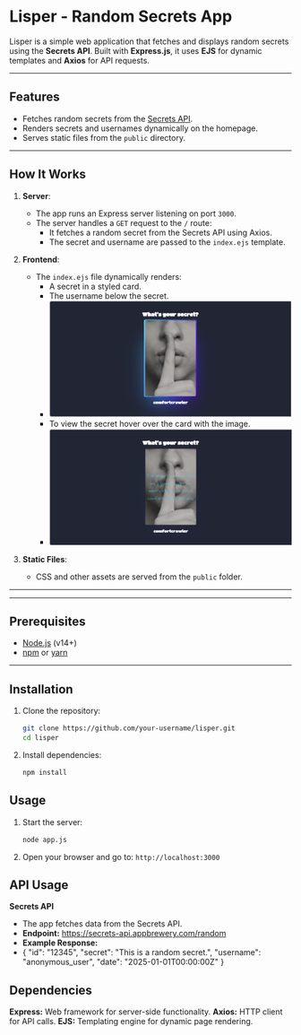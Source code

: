 # Lisper - Random Secrets App

Lisper is a simple web application that fetches and displays random secrets using the **Secrets API**. Built with **Express.js**, it uses **EJS** for dynamic templates and **Axios** for API requests.

---

## Features
- Fetches random secrets from the [Secrets API](https://secrets-api.appbrewery.com/random).
- Renders secrets and usernames dynamically on the homepage.
- Serves static files from the `public` directory.

---

## How It Works
1. **Server**:
   - The app runs an Express server listening on port `3000`.
   - The server handles a `GET` request to the `/` route:
     - It fetches a random secret from the Secrets API using Axios.
     - The secret and username are passed to the `index.ejs` template.

2. **Frontend**:
   - The `index.ejs` file dynamically renders:
     - A secret in a styled card.
     - The username below the secret.
     - ![HomePage Screenshot](public/images/demo1.PNG)
     - To view the secret hover over the card with the image.
     - ![Secret display Screenshot](public/images/demo2.PNG)

3. **Static Files**:
   - CSS and other assets are served from the `public` folder.

---


---

## Prerequisites
- [Node.js](https://nodejs.org/) (v14+)
- [npm](https://www.npmjs.com/) or [yarn](https://yarnpkg.com/)

---

## Installation

1. Clone the repository:
   ```bash
   git clone https://github.com/your-username/lisper.git
   cd lisper
2. Install dependencies:
   ```bash
   npm install

## Usage

1. Start the server:
   ```bash
   node app.js

2. Open your browser and go to:
   `http://localhost:3000`

## API Usage
**Secrets API**
- The app fetches data from the Secrets API.
- **Endpoint:** https://secrets-api.appbrewery.com/random
- **Example Response:**
- {
  "id": "12345",
  "secret": "This is a random secret.",
  "username": "anonymous_user",
  "date": "2025-01-01T00:00:00Z"
}

## Dependencies
**Express:** Web framework for server-side functionality.
**Axios:** HTTP client for API calls.
**EJS:** Templating engine for dynamic page rendering.